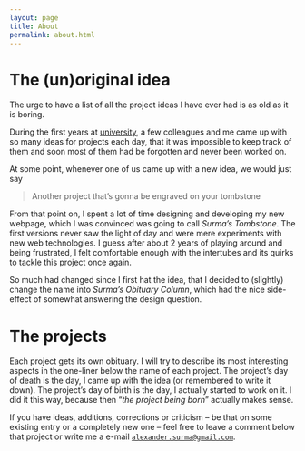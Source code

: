 ```yaml
---
layout: page
title: About
permalink: about.html
---
```

The (un)original idea
=================

The urge to have a list of all the project ideas I have ever had is as old as it is boring.

During the first years at [university](http://www.fu-berlin.de "The university I study CS at"),
a few colleagues and me came up with so many ideas for projects each day, that it was impossible
to keep track of them and soon most of them had be forgotten and never been worked on.

At some point, whenever one of us came up with a new idea, we would just say

> Another project that’s gonna be engraved on your tombstone

From that point on, I spent a lot of time designing and developing my new webpage, which I was convinced
was going to call *Surma’s Tombstone*. The first versions never saw the light of day and were
mere experiments with new web technologies. I guess after about 2 years of playing around and being frustrated,
I felt comfortable enough with the intertubes and its quirks to tackle this project once again.

So much had changed since I first hat the idea, that I decided to (slightly) change the name into
*Surma’s Obituary Column*, which had the nice side-effect of somewhat answering the design question.

The projects
============

Each project gets its own obituary. I will try to describe its most interesting aspects in the
one-liner below the name of each project.
The project’s day of death is the day, I came up with the idea (or remembered to write it down).
The project’s day of birth is the day, I actually started to work on it.
I did it this way, because then “*the project being born*” actually makes sense.

If you have ideas, additions, corrections or criticism – be that on some existing entry or a completely
new one – feel free to leave a comment below that project or write me a e-mail [`alexander.surma@gmail.com`](mailto:alexander.surma@gmail.com "My e-mail address").

